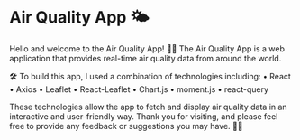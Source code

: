 # Air Quality App 🌤

Hello and welcome to the Air Quality App! 👋🏻
The Air Quality App is a web application that provides real-time air quality data from around the world.

🛠 To build this app, I used a combination of technologies including:
• React 
• Axios 
• Leaflet 
• React-Leaflet 
• Chart.js 
• moment.js
• react-query

These technologies allow the app to fetch and display air quality data in an interactive and user-friendly way.
Thank you for visiting, and please feel free to provide any feedback or suggestions you may have. 🙏🏼
